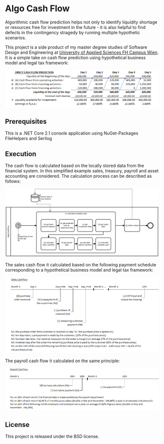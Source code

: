 # Algo Cash Flow
Algorithmic cash flow prediction helps not only to identify liquidity shortage or resources free for investment in the future - it is also helpful to find defects in the contingency stragedy by running multiple hypothetic scenarios.

This project is a side product of my master degree studies of Software Design and Engineering at [University of Applied Sciences FH Campus Wien](https://www.fh-campuswien.ac.at/en/studies/study-courses/detail/software-design-and-engineering-master.html). It is a simple take on cash flow prediction using hypothetical business model and legal tax framework:  

<img src="images/CashFlowTable.png" width="700">


## Prerequisites 
This is a .NET Core 2.1 console application using NuGet-Packages FileHelpers and Serilog 

## Execution
The cash flow is calculated based on the locally stored data from the financial system. In this simplified example sales, treasury, payroll and asset accounting are considered. The calculation process can be described as follows:

<img src="images/CashCalcProcess.png">

The sales cash flow it calculated based on the following payment schedule corresponding to a hypothetical business model and legal tax framework:

<img src="images/SalesCashflow.PNG" width="800">

The payroll cash flow it calculated on the same principle:

<img src="images/PayrollCashflow.PNG" width="800">


## License
This project is released under the BSD license.
